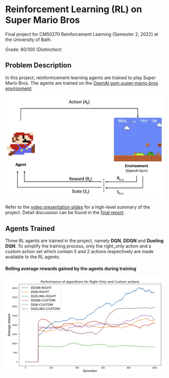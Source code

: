 # Reinforcement Learning (RL) on Super Mario Bros

Final project for CM50270 Reinforcement Learning (Semester 2, 2022) at the University of Bath.

Grade: 80/100 (Distinction)

## Problem Description
In this project, reinformcement learning agents are trained to play Super Mario Bros. The agents are trained on the [OpenAI gym-super-mario-bros environment](https://github.com/Kautenja/gym-super-mario-bros).


[<p align="center"><img src="problem-overview.png" width="500"/></p>](./link/to/sql/file)

Refer to the [video presentation slides](video_presentation_slides.pdf) for a high-level summary of the project. Detail discussion can be found in the [final report](https://github.com/sskyau/rl-super-mario/blob/main/Project%20Report.pdf). 

## Agents Trained

Three RL agents are trained in the project, namely **DQN**, **DDQN** and **Dueling DQN**. To simplify the training process, only the right_only action and a custom action set which contain 5 and 2 actions respectively are made available to the RL agents. 

#### Rolling average rewards gained by the agents during training

[<p align="center"><img src="agent_performances.png" width="700" /></p>](./link/to/sql/file)
